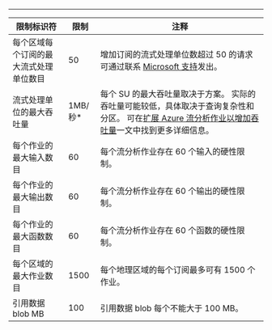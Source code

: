 ---
| 限制标识符 | 限制 | 注释 |
| --- | --- | --- |
| 每个区域每个订阅的最大流式处理单位数目 |50 |增加订阅的流式处理单位数超过 50 的请求可通过联系 [Microsoft 支持](https://support.microsoft.com/en-us)发出。 |
| 流式处理单位的最大吞吐量 |1MB/秒* |每个 SU 的最大吞吐量取决于方案。 实际的吞吐量可能较低，具体取决于查询复杂性和分区。 可在[扩展 Azure 流分析作业以增加吞吐量](../articles/stream-analytics/stream-analytics-scale-jobs.md)一文中找到更多详细信息。 |
| 每个作业的最大输入数目 |60 |每个流分析作业存在 60 个输入的硬性限制。 |
| 每个作业的最大输出数目 |60 |每个流分析作业存在 60 个输出的硬性限制。 |
| 每个作业的最大函数数目 |60 |每个流分析作业存在 60 个函数的硬性限制。 |
| 每个区域的最大作业数目 |1500 |每个地理区域的每个订阅最多可有 1500 个作业。 |
| 引用数据 blob MB | 100 | 引用数据 blob 每个不能大于 100 MB。 |



<!--HONumber=Feb17_HO2-->


